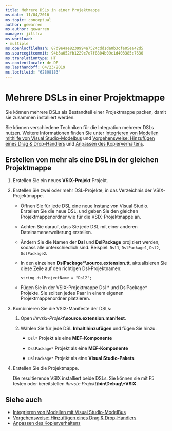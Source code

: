 ```yaml
---
title: Mehrere DSLs in einer Projektmappe
ms.date: 11/04/2016
ms.topic: conceptual
author: gewarren
ms.author: gewarren
manager: jillfra
ms.workload:
- multiple
ms.openlocfilehash: 87d9e4ae8239994a7524cdd1da0b3cfe05ea42d5
ms.sourcegitcommit: 94b3a052fb1229c7e7f8804b09c1d403385c7630
ms.translationtype: HT
ms.contentlocale: de-DE
ms.lasthandoff: 04/23/2019
ms.locfileid: "62808183"
---
```

# <a name="multiple-dsls-in-one-solution"></a>Mehrere DSLs in einer Projektmappe

Sie können mehrere DSLs als Bestandteil einer Projektmappe packen, damit sie zusammen installiert werden.

Sie können verschiedene Techniken für die Integration mehrerer DSLs nutzen. Weitere Informationen finden Sie unter [Integrieren von Modellen mithilfe von Visual Studio-Modelbus](../modeling/integrating-models-by-using-visual-studio-modelbus.md) und [Vorgehensweise: Hinzufügen eines Drag & Drop-Handlers](../modeling/how-to-add-a-drag-and-drop-handler.md) und [Anpassen des Kopierverhaltens](../modeling/customizing-copy-behavior.md).

## <a name="build-more-than-one-dsl-in-the-same-solution"></a>Erstellen von mehr als eine DSL in der gleichen Projektmappe

1. Erstellen Sie ein neues **VSIX-Projekt** Projekt.

2. Erstellen Sie zwei oder mehr DSL-Projekte, in das Verzeichnis der VSIX-Projektmappe.

   - Öffnen Sie für jede DSL eine neue Instanz von Visual Studio. Erstellen Sie die neue DSL, und geben Sie den gleichen Projektmappenordner wie für die VSIX-Projektmappe an.

   - Achten Sie darauf, dass Sie jede DSL mit einer anderen Dateinamenerweiterung erstellen.

   - Ändern Sie die Namen der **Dsl** und **DslPackage** projiziert werden, sodass alle unterschiedlich sind. Beispiel: `Dsl1`, `DslPackage1`, `Dsl2`, `DslPackage2`.

   - In den einzelnen **DslPackage\*\source.extension.tt**, aktualisieren Sie diese Zeile auf den richtigen Dsl-Projektnamen:

      `string dslProjectName = "Dsl2";`

   - Fügen Sie in der VSIX-Projektmappe Dsl * und DslPackage\* Projekte. Sie sollten jedes Paar in einem eigenen Projektmappenordner platzieren.

2. Kombinieren Sie die VSIX-Manifeste der DSLs:

   1. Open _ihrvsix-Projekt_**\source.extension.manifest**.

   2. Wählen Sie für jede DSL **Inhalt hinzufügen** und fügen Sie hinzu:

       - `Dsl*` Projekt als eine **MEF-Komponente**

       - `DslPackage*` Projekt als eine **MEF-Komponente**

       - `DslPackage*` Projekt als eine **Visual Studio-Pakets**

3. Erstellen Sie die Projektmappe.

   Die resultierende VSIX installiert beide DSLs. Sie können sie mit F5 testen oder bereitstellen _ihrvsix-Projekt_**\bin\Debug\\\*VSIX**.

## <a name="see-also"></a>Siehe auch

- [Integrieren von Modellen mit Visual Studio-ModelBus](../modeling/integrating-models-by-using-visual-studio-modelbus.md)
- [Vorgehensweise: Hinzufügen eines Drag & Drop-Handlers](../modeling/how-to-add-a-drag-and-drop-handler.md)
- [Anpassen des Kopierverhaltens](../modeling/customizing-copy-behavior.md)